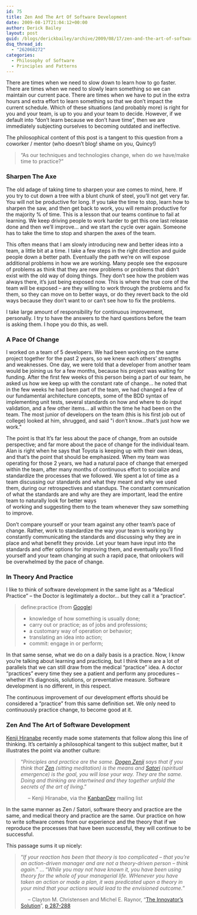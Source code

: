```yaml
---
id: 75
title: Zen And The Art Of Software Development
date: 2009-08-17T21:04:12+00:00
author: Derick Bailey
layout: post
guid: /blogs/derickbailey/archive/2009/08/17/zen-and-the-art-of-software-development.aspx
dsq_thread_id:
  - "262068272"
categories:
  - Philosophy of Software
  - Principles and Patterns
---
```

There are times when we need to slow down to learn how to go faster. There are times when we need to slowly learn something so we can maintain our current pace. There are times when we have to put in the extra hours and extra effort to learn something so that we don’t impact the current schedule. Which of these situations (and probably more) is right for you and your team, is up to you and your team to decide. However, if we default into “don’t learn because we don’t have time”, then we are immediately subjecting ourselves to becoming outdated and ineffective. 

The philosophical content of this post is a tangent to this question from a coworker / mentor (who doesn’t blog! shame on you, Quincy!)

> “As our techniques and technologies change, when do we have/make time to practice?”

### Sharpen The Axe

The old adage of taking time to sharpen your axe comes to mind, here. If you try to cut down a tree with a blunt chunk of steel, you’ll not get very far. You will not be productive for long. If you take the time to stop, learn how to sharpen the saw, and then get back to work, you will remain productive for the majority % of time. This is a lesson that our teams continue to fail at learning. We keep driving people to work harder to get this one last release done and then we’ll improve… and we start the cycle over again. Someone has to take the time to stop and sharpen the axes of the team. 

This often means that I am slowly introducing new and better ideas into a team, a little bit at a time. I take a few steps in the right direction and guide people down a better path. Eventually the path we’re on will expose additional problems in how we are working. Many people see the exposure of problems as think that they are new problems or problems that didn’t exist with the old way of doing things. They don’t see how the problem was always there, it’s just being exposed now. This is where the true core of the team will be exposed – are they willing to work through the problems and fix them, so they can move on to better ways, or do they revert back to the old ways because they don’t want to or can’t see how to fix the problems.

I take large amount of responsibility for continuous improvement, personally. I try to have the answers to the hard questions before the team is asking them. I hope you do this, as well.

### A Pace Of Change

I worked on a team of 5 developers. We had been working on the same project together for the past 2 years, so we knew each others&#8217; strengths and weaknesses. One day, we were told that a developer from another team would be joining us for a few months, because his project was waiting for funding. After the first few weeks of this person being a part of our team, he asked us how we keep up with the constant rate of change&#8230; he noted that in the few weeks he had been part of the team, we had changed a few of our fundamental architecture concepts, some of the BDD syntax of implementing unit tests, several standards on how and where to do input validation, and a few other items&#8230; all within the time he had been on the team. The most junior of developers on the team (this is his first job out of college) looked at him, shrugged, and said "i don&#8217;t know&#8230;that&#8217;s just how we work."

The point is that It&#8217;s far less about the pace of change, from an outside perspective; and far more about the pace of change for the individual team. Alan is right when he says that Toyota is keeping up with their own ideas, and that&#8217;s the point that should be emphasized. When my team was operating for those 2 years, we had a natural pace of change that emerged within the team, after many months of continuous effort to socialize and standardize the processes that we followed. We spent a lot of time as a team discussing our standards and what they meant and why we used them, during our retrospectives and standups. The constant communication of what the standards are and why are they are important, lead the entire team to naturally look for better ways   
of working and suggesting them to the team whenever they saw something to improve.

Don&#8217;t compare yourself or your team against any other team&#8217;s pace of change. Rather, work to standardize the way your team is working by constantly communicating the standards and discussing why they are in place and what benefit they provide. Let your team have input into the standards and offer options for improving them, and eventually you&#8217;ll find yourself and your team changing at such a rapid pace, that onlookers will be overwhelmed by the pace of change.

### In Theory And Practice

I like to think of software development in the same light as a “Medical Practice” – the Doctor is legitimately a doctor… but they call it a “practice”.

> define:practice (from [Google](http://www.google.com/search?q=define%3A+practice&ie=utf-8&oe=utf-8&aq=t&rls=org.mozilla:en-US:official&client=firefox-a)) 
> 
>   * knowledge of how something is usually done;
>   * carry out or practice; as of jobs and professions;
>   * a customary way of operation or behavior;
>   * translating an idea into action;
>   * commit: engage in or perform;

In that same sense, what we do on a daily basis is a practice. Now, I know you’re talking about learning and practicing, but I think there are a lot of parallels that we can still draw from the medical “practice” idea. A doctor “practices” every time they see a patient and perform any procedures – whether it’s diagnosis, solutions, or preventative measure. Software development is no different, in this respect. 

The continuous improvement of our development efforts should be considered a “practice” from this same definition set. We only need to continuously practice change, to become good at it. 

### Zen And The Art of Software Development

[Kenji Hiranabe](http://twitter.com/hiranabe) recently made some statements that follow along this line of thinking. It’s certainly a philosophical tangent to this subject matter, but it illustrates the point via another culture:

> “_Principles and practice are the same. [Dogen Zenji](http://en.wikipedia.org/wiki/Dogen_Zenji) says that if you think that [Zen](http://en.wikipedia.org/wiki/Zen) (sitting meditation) is the means and [Satori](http://en.wikipedia.org/wiki/Satori) (spiritual emergence) is the goal, you will lose your way. They are the same. Doing and thinking are intertwined and they together unfold the secrets of the art of living_.” 
> 
> &#160;&#160;&#160;&#160; &#8211; Kenji Hiranabe, via the [KanbanDev](http://finance.groups.yahoo.com/group/kanbandev/) mailing list

In the same manner as Zen / Satori, software theory and practice are the same, and medical theory and practice are the same. Our practice on how to write software comes from our experience and the theory that if we reproduce the processes that have been successful, they will continue to be successful. 

This passage sums it up nicely:

> “_If your reaction has been that theory is too complicated – that you’re an action-driven manager and are not a theory-driven person – think again._” … “_While you may not have known it, you have been using theory for the whole of your managerial life. WHenever you have taken an action or made a plan, it was predicated upon a theory in your mind that your actions would lead to the envisioned outcome._”
> 
> &#160;&#160;&#160;&#160; &#8211; Clayton M. Christensen and Michel E. Raynor, “[The Innovator’s Solution](http://www.amazon.com/Innovators-Solution-Creating-Sustaining-Successful/dp/1578518520)”, [p 287-288](http://books.google.com/books?id=ZUsn9uIgkAUC&lpg=PP1&dq=the%20innovator's%20solution&pg=PA287#v=onepage&q=theory&f=false)